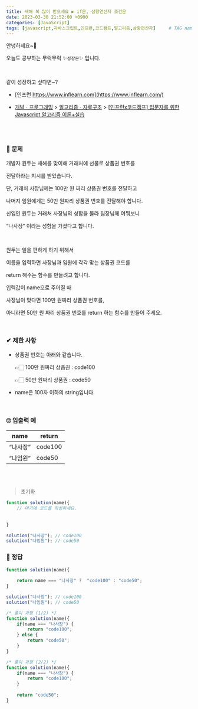 ```yaml
---
title: 새해 복 많이 받으세요 ▶ if문, 삼항연산자 조건문
date: 2023-03-30 21:52:00 +0900
categories: [JavaScript]
tags: [javascript,자바스크립트,인프런,코드캠프,알고리즘,삼항연산자]     # TAG names should always be lowercase
---
```


안녕하세요~👋

오늘도 공부하는 무럭무럭 ✨`성장몬`✨ 입니다. 

<br>

같이 성장하고 싶다면~?

+ [인프런 https://www.inflearn.com](https://www.inflearn.com/)

+ [개발ㆍ프로그래밍](https://www.inflearn.com/courses/it-programming) > [알고리즘ㆍ자료구조](https://www.inflearn.com/courses/it-programming/algorithm) > [[인프런x코드캠프] 입문자를 위한 Javascript 알고리즘 이론+실습](https://inf.run/eFWF)

<br>

<br>

### 📝 **문제**

개발자 원두는 새해를 맞이해 거래처에 선물로 상품권 번호를

전달하라는 지시를 받았습니다.

단, 거래처 사장님께는 100만 원 짜리 상품권 번호를 전달하고

나머지 임원에게는 50만 원짜리 상품권 번호를 전달해야 합니다.

신입인 원두는 거래처 사장님의 성함을 몰라 팀장님께 여쭤보니

“나사장” 이라는 성함을 가졌다고 합니다.

<br>

원두는 일을 편하게 하기 위해서

이름을 입력하면 사장님과 임원에 각각 맞는 상품권 코드를

return 해주는 함수를 만들려고 합니다.

입력값이 name으로 주어질 때

사장님이 맞다면 100만 원짜리 상품권 번호를,

아니라면 50만 원 짜리 상품권 번호를 return 하는 함수를 만들어 주세요.

<br>

### ✔ **제한 사항**

- 상품권 번호는 아래와 같습니다. 

  👉🏻 100만 원짜리 상품권 : code100

  👉🏻 50만 원짜리 상품권 :  code50

- name은 100자 이하의 string입니다.

<br>

### 🙄 **입출력 예**

| name     | return  |
| -------- | ------- |
| “나사장” | code100 |
| “나임원” | code50  |

<br>

<br>

> 초기화

```javascript
function solution(name){
	// 여기에 코드를 작성하세요.
	
	
}

solution("나사장"); // code100
solution("나임원"); // code50
```

### 💖 정답

```javascript
function solution(name){
	
    return name === "나사장" ?  "code100" : "code50";
}

solution("나사장"); // code100
solution("나임원"); // code50
```

```javascript
/* 풀이 과정 (1/2) */
function solution(name){
	if(name === "나사장") {
		return "code100";
	} else {
		return "code50";
	}
}

/* 풀이 과정 (2/2) */
function solution(name){
	if(name === "나사장") {
		return "code100";
	} 
	
	return "code50";
}
```

<br>

<br>

<br>